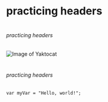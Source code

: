 # <h1> practicing headers
# <h6> practicing headers
![Image of Yaktocat](https://octodex.github.com/images/yaktocat.png)
# <h6> practicing headers
```
var myVar = "Hello, world!";
```
